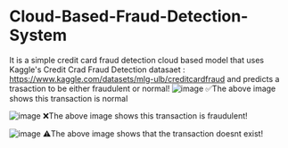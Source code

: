 # Cloud-Based-Fraud-Detection-System
It is a simple credit card fraud detection cloud based model that uses Kaggle's Credit Crad Fraud Detection datasaet : https://www.kaggle.com/datasets/mlg-ulb/creditcardfraud and predicts a trasaction to be either fraudulent or normal!
![image](https://github.com/user-attachments/assets/a6606f35-548e-4af9-8e15-85a56a67a5f8)
✅The above image shows this transaction is normal


![image](https://github.com/user-attachments/assets/c771334f-6f12-4df3-8475-d68fef497527)
❌The above image shows this transaction is fraudulent!

![image](https://github.com/user-attachments/assets/9de98004-ff28-4422-8731-e777b7b44aab)
⚠️The above image shows that the transaction doesnt exist!
